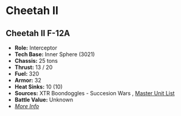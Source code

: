 # Cheetah II 

## Cheetah II F-12A 

- **Role:** Interceptor 
- **Tech Base:** Inner Sphere (3021) 
- **Chassis:** 25 tons 
- **Thrust:** 13 / 20 
- **Fuel:** 320 
- **Armor:** 32 
- **Heat Sinks:** 10 (10) 
- **Sources:** XTR Boondoggles - Succesion Wars , [Master Unit List](http://masterunitlist.info/Unit/Details/5856) 
- **Battle Value:** Unknown 
- [*More Info*](cheetah_ii/cheetah_ii_f-12a.md) 

